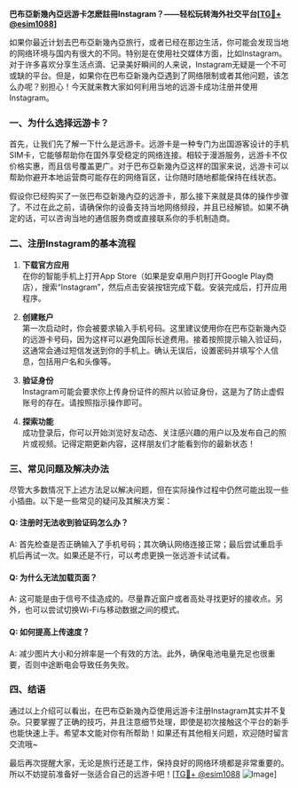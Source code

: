 **巴布亞新幾內亞远游卡怎麽註冊Instagram？——轻松玩转海外社交平台[[TG💪+ @esim1088](https://t.me/s/esim1088)]**

如果你最近计划去巴布亞新幾內亞旅行，或者已经在那边生活，你可能会发现当地的网络环境与国内有很大的不同。特别是在使用社交媒体方面，比如Instagram。对于许多喜欢分享生活点滴、记录美好瞬间的人来说，Instagram无疑是一个不可或缺的平台。但是，如果你在巴布亞新幾內亞遇到了网络限制或者其他问题，该怎么办呢？别担心！今天就来教大家如何利用当地的远游卡成功注册并使用Instagram。

### 一、为什么选择远游卡？

首先，让我们先了解一下什么是远游卡。远游卡是一种专门为出国游客设计的手机SIM卡，它能够帮助你在国外享受稳定的网络连接。相较于漫游服务，远游卡不仅价格实惠，而且信号覆盖更广。对于巴布亞新幾內亞这样的国家来说，远游卡可以帮助你避开本地运营商可能存在的网络盲区，让你随时随地都能保持在线状态。

假设你已经购买了一张巴布亞新幾內亞的远游卡，那么接下来就是具体的操作步骤了。不过在此之前，请确保你的设备支持当地网络频段，并且已经解锁。如果不确定的话，可以咨询当地的通信服务商或直接联系你的手机制造商。

### 二、注册Instagram的基本流程

1. **下载官方应用**  
   在你的智能手机上打开App Store（如果是安卓用户则打开Google Play商店），搜索“Instagram”，然后点击安装按钮完成下载。安装完成后，打开应用程序。

2. **创建账户**  
   第一次启动时，你会被要求输入手机号码。这里建议使用你在巴布亞新幾內亞的远游卡号码，因为这样可以避免国际长途费用。接着按照提示输入验证码，这通常会通过短信发送到你的手机上。确认无误后，设置密码并填写个人信息，包括用户名和头像等。

3. **验证身份**  
   Instagram可能会要求你上传身份证件的照片以验证身份，这是为了防止虚假账号的存在。请按照指示操作即可。

4. **探索功能**  
   成功登录后，你可以开始浏览好友动态、关注感兴趣的用户以及发布自己的照片或视频。记得定期更新内容，这样朋友们才能看到你的最新状态！

### 三、常见问题及解决办法

尽管大多数情况下上述方法足以解决问题，但在实际操作过程中仍然可能出现一些小插曲。以下是一些常见的疑问及其解决方案：

#### Q: 注册时无法收到验证码怎么办？
A: 首先检查是否正确输入了手机号码；其次确认网络连接正常；最后尝试重启手机后再试一次。如果还是不行，可以考虑更换一张远游卡试试看。

#### Q: 为什么无法加载页面？
A: 这可能是由于信号不佳造成的。尽量靠近窗户或者高处寻找更好的接收点。另外，也可以尝试切换Wi-Fi与移动数据之间的模式。

#### Q: 如何提高上传速度？
A: 减少图片大小和分辨率是一个有效的方法。此外，确保电池电量充足也很重要，否则中途断电会导致任务失败。

### 四、结语

通过以上介绍可以看出，在巴布亞新幾內亞使用远游卡注册Instagram其实并不复杂。只要掌握了正确的技巧，并且注意细节处理，即使是初次接触这个平台的新手也能快速上手。希望本文能对你有所帮助！如果还有其他相关问题，欢迎随时留言交流哦~

最后再次提醒大家，无论是旅行还是工作，保持良好的网络环境都是非常重要的。所以不妨提前准备好一张适合自己的远游卡吧！[[TG💪+ @esim1088](https://t.me/s/esim1088) ![Image](https://i.postimg.cc/4NQfJmqS/Snipaste-2025-05-13-00-14-12.png)]